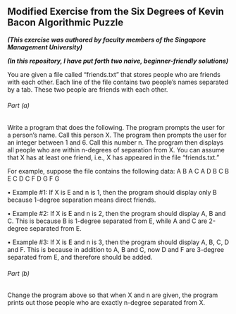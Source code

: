 ## **Modified Exercise from the Six Degrees of Kevin Bacon Algorithmic Puzzle**

**_(This exercise was authored by faculty members of the Singapore Management University)_**

**_(In this repository, I have put forth two naive, beginner-friendly solutions)_**

You are given a file called “friends.txt” that stores people who are friends with each other. Each line of the file contains two people’s names separated by a tab. These two people are friends with each other.

###### Part (a)

Write a program that does the following. The program prompts the user for a person’s name. Call this person X. The program then prompts the user for an integer between 1 and 6. Call this number n. The program then displays all people who are within n-degrees of separation from X. You can assume that X has at least one friend, i.e., X has appeared in the file “friends.txt.”

For example, suppose the file contains the following data:
A	B
A	C
A	D
B	C
B	E
C	D
C	F
D	G
F	G

•	Example #1: If X is E and n is 1, then the program should display only B because 1-degree separation means direct friends. 

•	Example #2: If X is E and n is 2, then the program should display A, B and C. This is because B is 1-degree separated from E, while A and C are 2-degree separated from E.

•	Example #3: If X is E and n is 3, then the program should display A, B, C, D and F. This is because in addition to A, B and C, now D and F are 3-degree separated from E, and therefore should be added.

###### Part (b)

Change the program above so that when X and n are given, the program prints out those people who are exactly n-degree separated from X.
